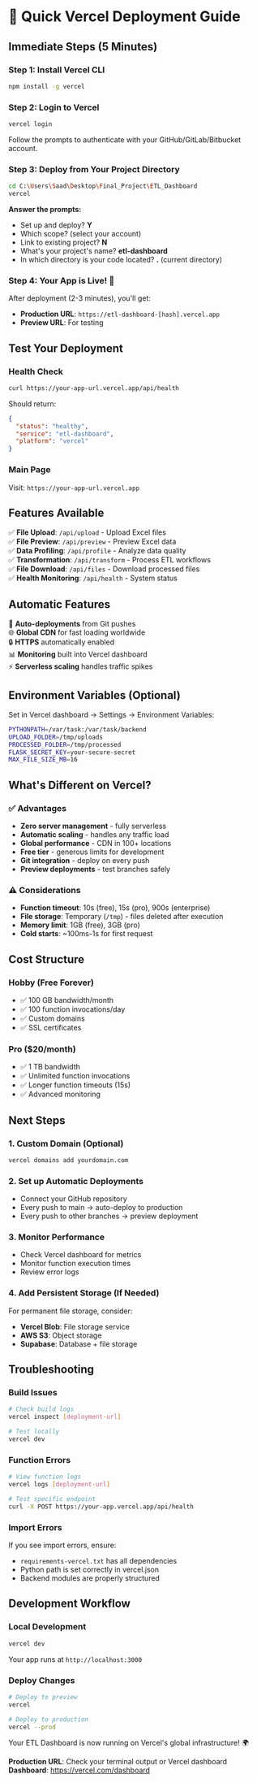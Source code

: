 # 🚀 Quick Vercel Deployment Guide

## Immediate Steps (5 Minutes)

### Step 1: Install Vercel CLI
```bash
npm install -g vercel
```

### Step 2: Login to Vercel
```bash
vercel login
```
Follow the prompts to authenticate with your GitHub/GitLab/Bitbucket account.

### Step 3: Deploy from Your Project Directory
```bash
cd C:\Users\Saad\Desktop\Final_Project\ETL_Dashboard
vercel
```

**Answer the prompts:**
- Set up and deploy? **Y**
- Which scope? (select your account)
- Link to existing project? **N** 
- What's your project's name? **etl-dashboard**
- In which directory is your code located? **.** (current directory)

### Step 4: Your App is Live! 🎉
After deployment (2-3 minutes), you'll get:
- **Production URL**: `https://etl-dashboard-[hash].vercel.app`
- **Preview URL**: For testing

## Test Your Deployment

### Health Check
```bash
curl https://your-app-url.vercel.app/api/health
```
Should return:
```json
{
  "status": "healthy",
  "service": "etl-dashboard",
  "platform": "vercel"
}
```

### Main Page
Visit: `https://your-app-url.vercel.app`

## Features Available

✅ **File Upload**: `/api/upload` - Upload Excel files  
✅ **File Preview**: `/api/preview` - Preview Excel data  
✅ **Data Profiling**: `/api/profile` - Analyze data quality  
✅ **Transformation**: `/api/transform` - Process ETL workflows  
✅ **File Download**: `/api/files` - Download processed files  
✅ **Health Monitoring**: `/api/health` - System status  

## Automatic Features

🔄 **Auto-deployments** from Git pushes  
🌐 **Global CDN** for fast loading worldwide  
🔒 **HTTPS** automatically enabled  
📊 **Monitoring** built into Vercel dashboard  
⚡ **Serverless scaling** handles traffic spikes  

## Environment Variables (Optional)

Set in Vercel dashboard → Settings → Environment Variables:

```bash
PYTHONPATH=/var/task:/var/task/backend
UPLOAD_FOLDER=/tmp/uploads
PROCESSED_FOLDER=/tmp/processed
FLASK_SECRET_KEY=your-secure-secret
MAX_FILE_SIZE_MB=16
```

## What's Different on Vercel?

### ✅ Advantages
- **Zero server management** - fully serverless
- **Automatic scaling** - handles any traffic load
- **Global performance** - CDN in 100+ locations  
- **Free tier** - generous limits for development
- **Git integration** - deploy on every push
- **Preview deployments** - test branches safely

### ⚠️ Considerations
- **Function timeout**: 10s (free), 15s (pro), 900s (enterprise)
- **File storage**: Temporary (`/tmp`) - files deleted after execution
- **Memory limit**: 1GB (free), 3GB (pro)
- **Cold starts**: ~100ms-1s for first request

## Cost Structure

### Hobby (Free Forever)
- ✅ 100 GB bandwidth/month
- ✅ 100 function invocations/day
- ✅ Custom domains
- ✅ SSL certificates

### Pro ($20/month)
- ✅ 1 TB bandwidth
- ✅ Unlimited function invocations  
- ✅ Longer function timeouts (15s)
- ✅ Advanced monitoring

## Next Steps

### 1. Custom Domain (Optional)
```bash
vercel domains add yourdomain.com
```

### 2. Set up Automatic Deployments
- Connect your GitHub repository
- Every push to main → auto-deploy to production
- Every push to other branches → preview deployment

### 3. Monitor Performance
- Check Vercel dashboard for metrics
- Monitor function execution times
- Review error logs

### 4. Add Persistent Storage (If Needed)
For permanent file storage, consider:
- **Vercel Blob**: File storage service
- **AWS S3**: Object storage
- **Supabase**: Database + file storage

## Troubleshooting

### Build Issues
```bash
# Check build logs
vercel inspect [deployment-url]

# Test locally
vercel dev
```

### Function Errors
```bash
# View function logs
vercel logs [deployment-url]

# Test specific endpoint
curl -X POST https://your-app.vercel.app/api/health
```

### Import Errors
If you see import errors, ensure:
- `requirements-vercel.txt` has all dependencies
- Python path is set correctly in vercel.json
- Backend modules are properly structured

## Development Workflow

### Local Development
```bash
vercel dev
```
Your app runs at `http://localhost:3000`

### Deploy Changes
```bash
# Deploy to preview
vercel

# Deploy to production
vercel --prod
```

Your ETL Dashboard is now running on Vercel's global infrastructure! 🌍

**Production URL**: Check your terminal output or Vercel dashboard  
**Dashboard**: https://vercel.com/dashboard